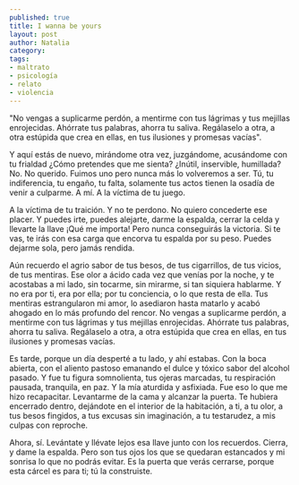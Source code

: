 ```yaml
---
published: true
title: I wanna be yours
layout: post
author: Natalia
category:
tags:
- maltrato
- psicología
- relato
- violencia
---
```


"No vengas a suplicarme perdón, a mentirme con tus lágrimas y tus mejillas enrojecidas. Ahórrate tus palabras, ahorra tu saliva. Regálaselo a otra, a otra estúpida que crea en ellas, en tus ilusiones y promesas vacías".


Y aquí estás de nuevo, mirándome otra vez, juzgándome, acusándome con tu frialdad ¿Cómo pretendes que me sienta? ¿Inútil, inservible, humillada? No. No querido. Fuimos uno pero nunca más lo volveremos a ser. Tú, tu indiferencia, tu engaño, tu falta, solamente tus actos tienen la osadía de venir a culparme. A mí. A la víctima de tu juego.

A la víctima de tu traición. Y no te perdono. No quiero concederte ese placer. Y puedes irte, puedes alejarte, darme la espalda, cerrar la celda y llevarte la llave ¡Qué me importa! Pero nunca conseguirás la victoria. Si te vas, te irás con esa carga que encorva tu espalda por su peso. Puedes dejarme sola, pero jamás rendida.

Aún recuerdo el agrio sabor de tus besos, de tus cigarrillos, de tus vicios, de tus mentiras. Ese olor a ácido cada vez que venías por la noche, y te acostabas a mi lado, sin tocarme, sin mirarme, si tan siquiera hablarme. Y no era por ti, era por ella; por tu conciencia, o lo que resta de ella. Tus mentiras estrangularon mi amor, lo asediaron hasta matarlo y acabó ahogado en lo más profundo del rencor. No vengas a suplicarme perdón, a mentirme con tus lágrimas y tus mejillas enrojecidas. Ahórrate tus palabras, ahorra tu saliva. Regálaselo a otra, a otra estúpida que crea en ellas, en tus ilusiones y promesas vacías.

Es tarde, porque un día desperté a tu lado, y ahí estabas. Con la boca abierta, con el aliento pastoso emanando el dulce y tóxico sabor del alcohol pasado. Y fue tu figura somnolienta, tus ojeras marcadas, tu respiración pausada, tranquila, en paz. Y la mía aturdida y asfixiada. Fue eso lo que me hizo recapacitar. Levantarme de la cama y alcanzar la puerta. Te hubiera encerrado dentro, dejándote en el interior de la habitación, a ti, a tu olor, a tus besos fingidos, a tus excusas sin imaginación, a tu testarudez, a mis culpas con reproche.

Ahora, sí. Levántate y llévate lejos esa llave junto con los recuerdos. Cierra, y dame la espalda. Pero son tus ojos los que se quedaran estancados y  mi sonrisa lo que no podrás evitar. Es la puerta que verás cerrarse, porque esta cárcel es para ti; tú la construiste.
